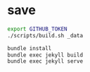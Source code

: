 # save

```sh
export GITHUB_TOKEN
./scripts/build.sh _data
```

```sh
bundle install
bundle exec jekyll build
bundle exec jekyll serve
```
